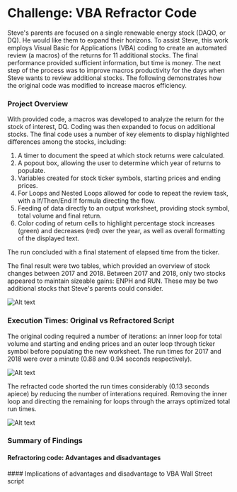 # Challenge: VBA Refractor Code
Steve's parents are focused on a single renewable energy stock (DAQO, or DQ). He would like them to expand their horizons. To assist Steve, this work employs Visual Basic for Applications (VBA) coding to create an automated review (a macros) of the returns for 11 additional stocks. The final performance provided sufficient information, but time is money. The next step of the process was to improve macros productivity for the days when Steve wants to review additional stocks. The following demonstrates how the original code was modified to increase macros efficiency.

### Project Overview
With provided code, a macros was developed to analyze the return for the stock of interest, DQ. Coding was then expanded to focus on additional stocks. The final code uses a number of key elements to display highlighted differences among the stocks, including:
1. A timer to document the speed at which stock returns were calculated.
2. A popout box, allowing the user to determine which year of returns to populate.
3. Variables created for stock ticker symbols, starting prices and ending prices.
4. For Loops and Nested Loops allowed for code to repeat the review task, with a If/Then/End If formula directing the flow.
5. Feeding of data directly to an output worksheet, providing stock symbol, total volume and final return.
6. Color coding of return cells to highlight percentage stock increases (green) and decreases (red) over the year, as well as overall formatting of the displayed text.

The run concluded with a final statement of elapsed time from the ticker.

The final result were two tables, which provided an overview of stock changes between 2017 and 2018.
Between 2017 and 2018, only two stocks appeared to maintain sizeable gains: ENPH and RUN. These may be two additional stocks that Steve's parents could consider.
   
   ![Alt text](https://user-images.githubusercontent.com/30667001/147508707-35852e8f-7d4d-4d90-b5b7-04b16a5f398b.png)
   
### Execution Times: Original vs Refractored Script
The original coding required a number of iterations: an inner loop for total volume and starting and ending prices and an outer loop through ticker symbol before populating the new worksheet. The run times for 2017 and 2018 were over a minute (0.88 and 0.94 seconds respectively).

 ![Alt text](https://user-images.githubusercontent.com/30667001/147583905-4e58781a-9da0-4527-89e1-40e3082b5707.png)

The refracted code shorted the run times considerably (0.13 seconds apiece) by reducing the number of interations required. Removing the inner loop and directing the remaining for loops through the arrays optimized total run times.

 ![Alt text](https://user-images.githubusercontent.com/30667001/147586355-669eca00-80c2-408d-8f68-4c9ee1b59649.png)
 
 ### Summary of Findings
 #### Refractoring code: Advantages and disadvantages
 <INSERT HERE>
 #### Implications of advantages and disadvantage to VBA Wall Street script
  <INSERT HERE>



